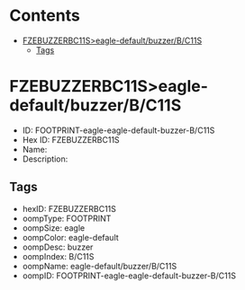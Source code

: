 



Contents
========

* [FZEBUZZERBC11S>eagle-default/buzzer/B/C11S](#fzebuzzerbc11seagle-defaultbuzzerbc11s)
	* [Tags](#tags)

# FZEBUZZERBC11S>eagle-default/buzzer/B/C11S

- ID: FOOTPRINT-eagle-eagle-default-buzzer-B/C11S
- Hex ID: FZEBUZZERBC11S
- Name: 
- Description: 

## Tags

- hexID: FZEBUZZERBC11S
- oompType: FOOTPRINT
- oompSize: eagle
- oompColor: eagle-default
- oompDesc: buzzer
- oompIndex: B/C11S
- oompName: eagle-default/buzzer/B/C11S
- oompID: FOOTPRINT-eagle-eagle-default-buzzer-B/C11S
